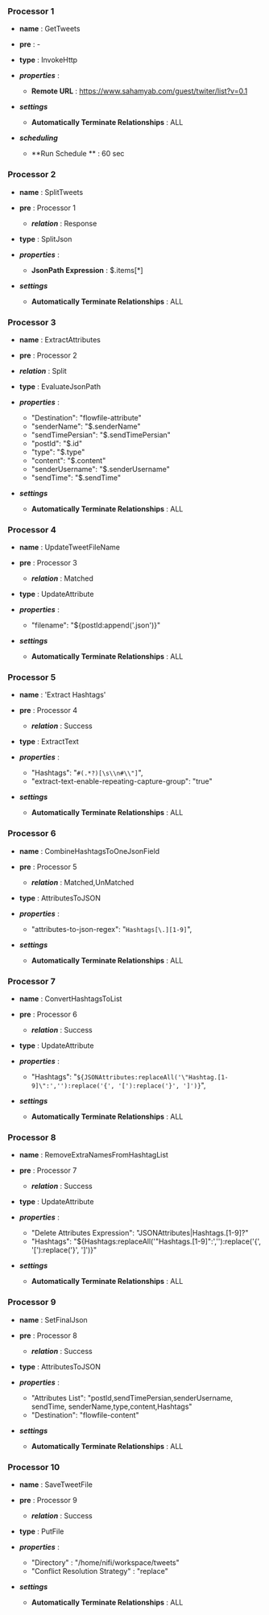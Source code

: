 ### Processor 1

- **name** : GetTweets

- **pre**  : -

- **type** :  InvokeHttp

- ***properties*** :

  - **Remote URL** : https://www.sahamyab.com/guest/twiter/list?v=0.1

 - ***settings***

    - **Automatically Terminate Relationships** : ALL
    
- ***scheduling***
  
  - **Run Schedule ** : 60 sec
  
  
  
### Processor 2

 - **name** : SplitTweets
   
 - **pre**  : Processor 1
   
   - ***relation*** :  Response
   
 - **type** :  SplitJson

 - ***properties*** :
   
   - **JsonPath Expression** : $.items[*]
   
  - ***settings***

    - **Automatically Terminate Relationships** : ALL
    
     
    



 ### Processor 3

 - **name** : ExtractAttributes

 - **pre**  : Processor 2
- ***relation*** :  Split
  
 - **type** :  EvaluateJsonPath

 - ***properties*** :

   - "Destination": "flowfile-attribute"
   - "senderName": "$.senderName"
   - "sendTimePersian": "$.sendTimePersian"
   - "postId": "$.id"
   - "type": "$.type"
   - "content": "$.content"
   - "senderUsername": "$.senderUsername"
   -  "sendTime": "$.sendTime"

  - ***settings***

    - **Automatically Terminate Relationships** : ALL




 ### Processor 4

 - **name** : UpdateTweetFileName

 - **pre**  : Processor 3
   - ***relation*** :  Matched

 - **type** :  UpdateAttribute

 - ***properties*** :

   -  "filename": "${postId:append('.json')}"

  - ***settings***

    - **Automatically Terminate Relationships** : ALL



 ### Processor 5

 - **name** : 'Extract Hashtags'

 - **pre**  : Processor 4
   - ***relation*** :  Success

 - **type** :  ExtractText

 - ***properties*** :

   -  "Hashtags": "`#(.*?)[\s\\n#\\"]`",
   -  "extract-text-enable-repeating-capture-group": "true"

  - ***settings***
    - **Automatically Terminate Relationships** : ALL



 ### Processor 6

 - **name** : CombineHashtagsToOneJsonField

 - **pre**  : Processor 5
   - ***relation*** :  Matched,UnMatched

 - **type** :  AttributesToJSON

 - ***properties*** :

   -  "attributes-to-json-regex": "`Hashtags[\.][1-9]`",

  - ***settings***
    - **Automatically Terminate Relationships** : ALL



 ### Processor 7

 - **name** : ConvertHashtagsToList
 - **pre**  : Processor 6
   - ***relation*** :  Success
 - **type** :  UpdateAttribute
 - ***properties*** :

   -  "Hashtags": "`${JSONAttributes:replaceAll('\"Hashtag.[1-9]\":',''):replace('{', '['):replace('}', ']')}`",
  - ***settings***
    - **Automatically Terminate Relationships** : ALL



 ### Processor 8

 - **name** : RemoveExtraNamesFromHashtagList
 - **pre**  : Processor 7
   - ***relation*** :  Success
 - **type** :  UpdateAttribute
 - ***properties*** :

   -  "Delete Attributes Expression": "JSONAttributes|Hashtags.[1-9]?"
   -   "Hashtags": "${Hashtags:replaceAll('\"Hashtags.[1-9]\":',''):replace('{', '['):replace('}', ']')}"
  - ***settings***
    - **Automatically Terminate Relationships** : ALL









 ### Processor 9

 - **name** : SetFinalJson

 - **pre**  : Processor 8
   - ***relation*** :  Success

 - **type** :  AttributesToJSON

 - ***properties*** :

   -  "Attributes List": "postId,sendTimePersian,senderUsername, sendTime, senderName,type,content,Hashtags"
   -  "Destination": "flowfile-content"

  - ***settings***
    - **Automatically Terminate Relationships** : ALL



 ### Processor 10

 - **name** : SaveTweetFile

 - **pre**  : Processor 9
   - ***relation*** :  Success

 - **type** :  PutFile

 - ***properties*** :
   - "Directory" : "/home/nifi/workspace/tweets"
   -  "Conflict Resolution Strategy" : "replace"

  - ***settings***
    - **Automatically Terminate Relationships** : ALL

